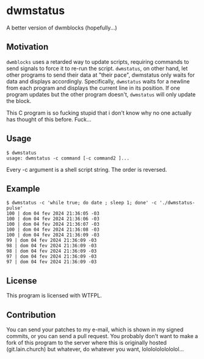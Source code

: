 dwmstatus
=========

A better version of dwmblocks (hopefully...)

## Motivation

``dwmblocks`` uses a retarded way to update scripts, requiring commands to send 
signals to force it to re-run the script. ``dwmstatus``, on other hand, let 
other programs to send their data at "their pace", dwmstatus only waits for 
data and displays accordingly. Specifically, ``dwmstatus`` waits for a newline 
from each program and displays the current line in its position. If one program 
updates but the other program doesn't, ``dwmstatus`` will only update the block.

This C program is so fucking stupid that i don't know why no one actually has 
thought of this before. Fuck...

## Usage
	$ dwmstatus
	usage: dwmstatus -c command [-c command2 ]...

Every -c argument is a shell script string. The order is reversed. 

## Example
	$ dwmstatus -c 'while true; do date ; sleep 1; done' -c './dwmstatus-pulse'
	100 | dom 04 fev 2024 21:36:05 -03
	100 | dom 04 fev 2024 21:36:06 -03
	100 | dom 04 fev 2024 21:36:07 -03
	100 | dom 04 fev 2024 21:36:08 -03
	100 | dom 04 fev 2024 21:36:09 -03
	99 | dom 04 fev 2024 21:36:09 -03
	98 | dom 04 fev 2024 21:36:09 -03
	98 | dom 04 fev 2024 21:36:09 -03
	97 | dom 04 fev 2024 21:36:09 -03
	97 | dom 04 fev 2024 21:36:09 -03

## License

This program is licensed with WTFPL. 

## Contribution

You can send your patches to my e-mail, which is shown in my signed commits, 
or you can send a pull request. You probably don't want to make a fork of this 
program to the server where this is originally hosted (git.lain.church) but 
whatever, do whatever you want, lolololololololol...
